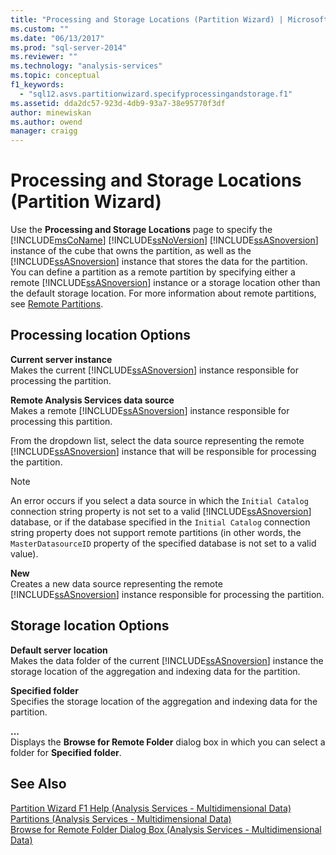 ```yaml
---
title: "Processing and Storage Locations (Partition Wizard) | Microsoft Docs"
ms.custom: ""
ms.date: "06/13/2017"
ms.prod: "sql-server-2014"
ms.reviewer: ""
ms.technology: "analysis-services"
ms.topic: conceptual
f1_keywords: 
  - "sql12.asvs.partitionwizard.specifyprocessingandstorage.f1"
ms.assetid: dda2dc57-923d-4db9-93a7-38e95770f3df
author: minewiskan
ms.author: owend
manager: craigg
---
```

# Processing and Storage Locations (Partition Wizard)
  Use the **Processing and Storage Locations** page to specify the [!INCLUDE[msCoName](../includes/msconame-md.md)] [!INCLUDE[ssNoVersion](../includes/ssnoversion-md.md)] [!INCLUDE[ssASnoversion](../includes/ssasnoversion-md.md)] instance of the cube that owns the partition, as well as the [!INCLUDE[ssASnoversion](../includes/ssasnoversion-md.md)] instance that stores the data for the partition. You can define a partition as a remote partition by specifying either a remote [!INCLUDE[ssASnoversion](../includes/ssasnoversion-md.md)] instance or a storage location other than the default storage location. For more information about remote partitions, see [Remote Partitions](multidimensional-models-olap-logical-cube-objects/partitions-remote-partitions.md).  
  
## Processing location Options  
 **Current server instance**  
 Makes the current [!INCLUDE[ssASnoversion](../includes/ssasnoversion-md.md)] instance responsible for processing the partition.  
  
 **Remote Analysis Services data source**  
 Makes a remote [!INCLUDE[ssASnoversion](../includes/ssasnoversion-md.md)] instance responsible for processing this partition.  
  
 From the dropdown list, select the data source representing the remote [!INCLUDE[ssASnoversion](../includes/ssasnoversion-md.md)] instance that will be responsible for processing the partition.  
  
> [!NOTE]  
>  An error occurs if you select a data source in which the `Initial Catalog` connection string property is not set to a valid [!INCLUDE[ssASnoversion](../includes/ssasnoversion-md.md)] database, or if the database specified in the `Initial Catalog` connection string property does not support remote partitions (in other words, the `MasterDatasourceID` property of the specified database is not set to a valid value).  
  
 **New**  
 Creates a new data source representing the remote [!INCLUDE[ssASnoversion](../includes/ssasnoversion-md.md)] instance responsible for processing the partition.  
  
## Storage location Options  
 **Default server location**  
 Makes the data folder of the current [!INCLUDE[ssASnoversion](../includes/ssasnoversion-md.md)] instance the storage location of the aggregation and indexing data for the partition.  
  
 **Specified folder**  
 Specifies the storage location of the aggregation and indexing data for the partition.  
  
 **...**  
 Displays the **Browse for Remote Folder** dialog box in which you can select a folder for **Specified folder**.  
  
## See Also  
 [Partition Wizard F1 Help &#40;Analysis Services - Multidimensional Data&#41;](partition-wizard-f1-help-analysis-services-multidimensional-data.md)   
 [Partitions &#40;Analysis Services - Multidimensional Data&#41;](multidimensional-models-olap-logical-cube-objects/partitions-analysis-services-multidimensional-data.md)   
 [Browse for Remote Folder Dialog Box &#40;Analysis Services - Multidimensional Data&#41;](browse-for-remote-folder-dialog-box-analysis-services-multidimensional-data.md)  
  
  
